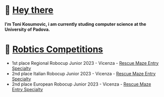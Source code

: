 # 👋 [Hey there]()

#### I’m Toni Kosumovic, i am currently studing computer science at the University of Padova.

# 🤖 [Robtics Competitions]()
- 1st place Regional Robocup Junior 2023 - Vicenza - [Rescue Maze Entry Specialty](https://www.istitutovolterra.edu.it/gara-di-robotica-del-circuito-robocup-2023/)
- 2nd place Italian Robocup Junior 2023 - Vicenza - [Rescue Maze Entry Specialty](https://voitg.net/2023/04/san-dona-bottino-di-premi-per-gli-studenti-dellitis-volterra-al-robocupjunior)
- 2nd place European Robocup Junior 2023 - Vicenza - [Rescue Maze Entry Specialty](https://voitg.net/2023/06/san-dona-ragazzi-bionici-le-squadre-di-robotica-del-volterra-conquistano-il-tetto-deuropa)
